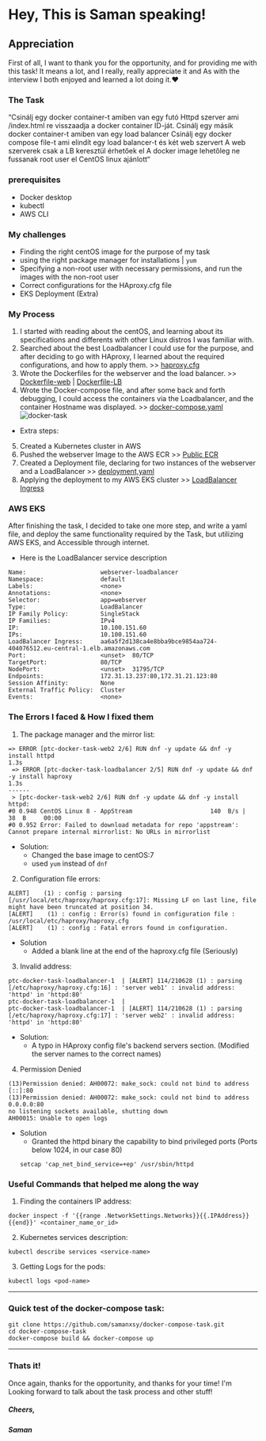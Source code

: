 # Hey, This is Saman speaking!

## Appreciation
First of all, I want to thank you for the opportunity, and for providing me with this task! It means a lot, and I really, really appreciate it and As with the interview I both enjoyed and learned a lot doing it.❤️

### The Task
“Csinálj egy docker container-t amiben van egy futó Httpd szerver ami /index.html re visszaadja a docker container ID-ját.
Csinálj egy másik docker container-t amiben van egy load balancer
Csinálj egy docker compose file-t ami elindít egy load balancer-t és két web szervert
A web szerverek csak a LB keresztül érhetőek el
A docker image lehetőleg ne fussanak root user el
CentOS linux ajánlott“

### prerequisites
- Docker desktop
- kubectl
- AWS CLI

### My challenges
- Finding the right centOS image for the purpose of my task
- using the right package manager for installations | ```yum```
- Specifying a non-root user with necessary permissions, and run the images with the non-root user
- Correct configurations for the HAproxy.cfg file
- EKS Deployment (Extra)

### My Process
1. I started with reading about the centOS, and learning about its specifications and differents with other Linux distros I was familiar with.
2.  Searched about the best Loadbalancer I could use for the purpose, and after deciding to go with HAproxy, I learned about the required configurations, and how to apply them. >> [haproxy.cfg](https://github.com/samanxsy/docker-compose-task/blob/master/haproxy.cfg)
3. Wrote the Dockerfiles for the webserver and the load balancer. >> [Dockerfile-web](https://github.com/samanxsy/docker-compose-task/blob/master/Dockerfile-web) | [Dockerfile-LB](https://github.com/samanxsy/docker-compose-task/blob/master/Dockerfile-lb)
4.  Wrote the Docker-compose file, and after some back and forth debugging, I could access the containers via the Loadbalancer, and the container Hostname was displayed. >> [docker-compose.yaml](https://github.com/samanxsy/docker-compose-task/blob/master/docker-compose.yaml)
![docker-task](https://user-images.githubusercontent.com/118216325/234851671-d0d1ebb3-7d13-49eb-a100-b8b98e7f7fc2.png)
* Extra steps:
5. Created a Kubernetes cluster in AWS
6. Pushed the webserver Image to the AWS ECR >> [Public ECR](public.ecr.aws/i8f8t1r2/saman-docker-task)
7. Created a Deployment file, declaring for two instances of the webserver and a LoadBalancer >> [deployment,yaml](https://github.com/samanxsy/docker-compose-task/blob/master/deployment.yaml)
8. Applying the deployment to my AWS EKS cluster >> [LoadBalancer Ingress](http://aa6a5f2d138ca4e8bba9bce9854aa724-404076512.eu-central-1.elb.amazonaws.com/)

### AWS EKS
After finishing the task, I decided to take one more step, and write a yaml file, and deploy the same functionality required by the Task, but utilizing AWS EKS, and Accessible through internet.

- Here is the LoadBalancer service description
```
Name:                     webserver-loadbalancer
Namespace:                default
Labels:                   <none>
Annotations:              <none>
Selector:                 app=webserver
Type:                     LoadBalancer
IP Family Policy:         SingleStack
IP Families:              IPv4
IP:                       10.100.151.60
IPs:                      10.100.151.60
LoadBalancer Ingress:     aa6a5f2d138ca4e8bba9bce9854aa724-404076512.eu-central-1.elb.amazonaws.com
Port:                     <unset>  80/TCP
TargetPort:               80/TCP
NodePort:                 <unset>  31795/TCP
Endpoints:                172.31.13.237:80,172.31.21.123:80
Session Affinity:         None
External Traffic Policy:  Cluster
Events:                   <none>
```

### The Errors I faced & How I fixed them
1. The package manager and the mirror list:
```
=> ERROR [ptc-docker-task-web2 2/6] RUN dnf -y update && dnf -y install httpd                                                                                                                       1.3s
 => ERROR [ptc-docker-task-loadbalancer 2/5] RUN dnf -y update && dnf -y install haproxy                                                                                                             1.3s
------
 > [ptc-docker-task-web2 2/6] RUN dnf -y update && dnf -y install httpd:
#0 0.948 CentOS Linux 8 - AppStream                      140  B/s |  38  B     00:00    
#0 0.952 Error: Failed to download metadata for repo 'appstream': Cannot prepare internal mirrorlist: No URLs in mirrorlist
```
- Solution:
    - Changed the base image to centOS:7
    - used ```yum``` instead of ```dnf```

2. Configuration file errors:
```
ALERT]    (1) : config : parsing [/usr/local/etc/haproxy/haproxy.cfg:17]: Missing LF on last line, file might have been truncated at position 34.
[ALERT]    (1) : config : Error(s) found in configuration file : /usr/local/etc/haproxy/haproxy.cfg
[ALERT]    (1) : config : Fatal errors found in configuration.
```
- Solution
    - Added a blank line at the end of the haproxy.cfg file (Seriously)

3. Invalid address:
```
ptc-docker-task-loadbalancer-1  | [ALERT] 114/210628 (1) : parsing [/etc/haproxy/haproxy.cfg:16] : 'server web1' : invalid address: 'httpd' in 'httpd:80'
ptc-docker-task-loadbalancer-1  | 
ptc-docker-task-loadbalancer-1  | [ALERT] 114/210628 (1) : parsing [/etc/haproxy/haproxy.cfg:17] : 'server web2' : invalid address: 'httpd' in 'httpd:80'
```
- Solution:
    - A typo in HAproxy config file's backend servers section. (Modified the server names to the correct names)

4. Permission Denied
```
(13)Permission denied: AH00072: make_sock: could not bind to address [::]:80
(13)Permission denied: AH00072: make_sock: could not bind to address 0.0.0.0:80
no listening sockets available, shutting down
AH00015: Unable to open logs
```
- Solution
    - Granted the httpd binary the capability to bind privileged ports (Ports below 1024, in our case 80)
    ```
    setcap 'cap_net_bind_service=+ep' /usr/sbin/httpd
    ```

### Useful Commands that helped me along the way
1. Finding the containers IP address:
```
docker inspect -f '{{range .NetworkSettings.Networks}}{{.IPAddress}}{{end}}' <container_name_or_id> 
```

2. Kubernetes services description:
```
kubectl describe services <service-name>
```
3. Getting Logs for the pods:
```
kubectl logs <pod-name>
```
---

### Quick test of the docker-compose task:
```
git clone https://github.com/samanxsy/docker-compose-task.git
cd docker-compose-task
docker-compose build && docker-compose up
```
---
### Thats it!
Once again, thanks for the opportunity, and thanks for your time! I'm Looking forward to talk about the task process and other stuff!
##### Cheers, 
##### Saman
